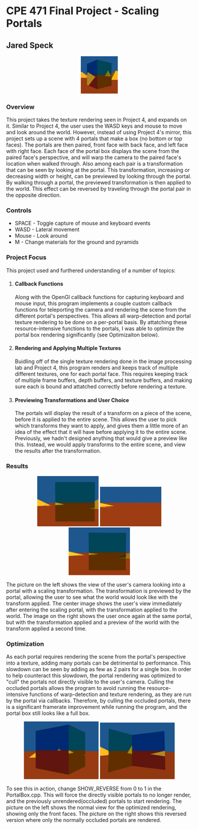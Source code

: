 # CPE 471 Final Project - Scaling Portals

## Jared Speck
<p align="center">
  <img src="/Website/thumb.jpg" width=20% padding-top=100%>
</p>

### Overview

This project takes the texture rendering seen in Project 4, and expands on it. Similar to Project 4, the user uses the WASD keys and mouse to move and look around the world. However, instead of using Project 4's mirror, this project sets up a scene with 4 portals that make a box (no bottom or top faces). The portals are then paired, front face with back face, and left face with right face. Each face of the portal box displays the scene from the paired face's perspective, and will warp the camera to the paired face's location when walked through. Also among each pair is a transformation that can be seen by looking at the portal. This transformation, increasing or decreasing width or height, can be previewed by looking through the portal. By walking through a portal, the previewed transformation is then applied to the world. This effect can be reversed by traveling through the portal pair in the opposite direction.

### Controls

*   SPACE - Toggle capture of mouse and keyboard events
*   WASD - Lateral movement
*   Mouse - Look around
*   M - Change materials for the ground and pyramids

### Project Focus

This project used and furthered understanding of a number of topics:

1.  #### Callback Functions

    Along with the OpenGl callback functions for capturing keyboard and mouse input, this program implements a couple custom callback functions for teleporting the camera and rendering the scene from the different portal's perspectives. This allows all warp-detection and portal texture rendering to be done on a per-portal basis. By attatching these resource-intensive functions to the portals, I was able to optimize the portal box rendering significantly (see Optimizaiton below).

2.  #### Rendering and Applying Multiple Textures

    Buidling off of the single texture rendering done in the image processing lab and Project 4, this program renders and keeps track of multiple different textures, one for each portal face. This requires keeping track of multiple frame buffers, depth buffers, and texture buffers, and making sure each is bound and attatched correctly before rendering a texture.

3.  #### Previewing Transformations and User Choice

    The portals will display the result of a transform on a piece of the scene, before it is applied to the entire scene. This allows the user to pick which transforms they want to apply, and gives them a little more of an idea of the effect that it will have before applying it to the entire scene. Previously, we hadn't designed anything that would give a preview like this. Instead, we would apply transforms to the entire scene, and view the results after the transformation.

### Results
<p align="center">
    <img src="/Website/result1.jpg" padding-top=100% width="33%">
    <img src="/Website/result2.JPG" padding-top=100% width="33%">
    <img src="/Website/result3.jpg" padding-top=100% width="33%">
</p>

The picture on the left shows the view of the user's camera looking into a portal with a scaling transformation. The transformation is previewed by the portal, allowing the user to see what the world would look like with the transform applied. The center image shows the user's view immediately after entering the scaling portal, with the transformation applied to the world. The image on the right shows the user once again at the same portal, but with the transformation applied and a preview of the world with the transform applied a second time.

### Optimization

As each portal requires rendering the scene from the portal's perspective into a texture, adding many portals can be detrimental to performance. This slowdown can be seen by adding as few as 2 pairs for a single box. In order to help counteract this slowdown, the portal rendering was optimized to "cull" the portals not directly visible to the user's camera. Culling the occluded portals allows the program to avoid running the resource-intensive functions of warp-detection and texture rendering, as they are run by the portal via callbacks. Therefore, by culling the occluded portals, there is a significant framerate improvement while running the program, and the portal box still looks like a full box.
<p align="center">
    <img src="/Website/opt1.jpg" padding-top=100% width="40%">
    <img src="/Website/opt2.jpg" padding-top=100% width="40%">
</p>

To see this in action, change SHOW_REVERSE from 0 to 1 in the PortalBox.cpp. This will force the directly visible portals to no longer render, and the previously unrendered(occluded) portals to start rendering. The picture on the left shows the normal view for the optimized rendering, showing only the front faces. The picture on the right shows this reversed version where only the normally occluded portals are rendered.
